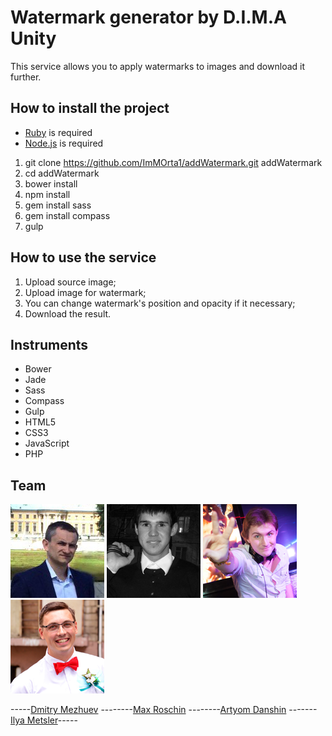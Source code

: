 # Watermark generator by D.I.M.A Unity

This service allows you to apply watermarks to images and download it further. 

## How to install the project
* [Ruby](https://www.ruby-lang.org/en/) is required
* [Node.js](https://nodejs.org/en/) is required

1. git clone https://github.com/ImMOrta1/addWatermark.git addWatermark
2. cd addWatermark
3. bower install 
4. npm install
5. gem install sass
6. gem install compass
5. gulp

## How to use the service
1. Upload source image;
2. Upload image for watermark;
3. You can change watermark's position and opacity if it necessary;
4. Download the result.

## Instruments 

* Bower
* Jade
* Sass
* Compass
* Gulp
* HTML5
* CSS3
* JavaScript
* PHP

## Team 
[![Dmitry Mezhuev](https://github.com/imezler/Test/blob/master/team1.png)](https://github.com/ImMOrta1) 
[![Max Roschin](https://github.com/imezler/Test/blob/master/team2.png)](https://github.com/Maksfin) 
[![Artyom Danshin](https://github.com/imezler/Test/blob/master/team3.png)](https://github.com/SilverDragoon) 
[![Ilya Metsler](https://github.com/imezler/Test/blob/master/team4.png)](https://github.com/imezler)

-----[Dmitry Mezhuev](https://github.com/ImMOrta1)  --------[Max Roschin](https://github.com/Maksfin)  --------[Artyom Danshin](https://github.com/SilverDragoon)  -------[Ilya Metsler](https://github.com/imezler)-----




